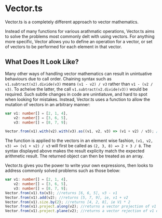 # Vector.ts

Vector.ts is a completely different approach to vector mathematics.

Instead of many functions for various arathmatic operations, Vector.ts aims to solve the problems most commonly delt with using vectors.
For anything more specific, Vector allows you to define an operation for a vector, or set of vectors to be performed for each element in that vector.

## What Does It Look Like?

Many other ways of handling vector mathematics can result in unintuative behaviours due to call order.
Chaining syntax such as `v1.subtract(v2).divide(v3)` means `(v1 - v2) / v3` rather than `v1 - (v2 / v3)`.
To acheive the latter, the call `v1.subtract(v2.divide(v3))` would be required.
Such subtle changes in code are unintiatuve, and hard to spot when looking for mistakes.
Instead, Vector.ts uses a function to allow the mutation of vectors in an arbitrary manner:

```typescript
var v1: number[] = [2, 1, 4],
    v2: number[] = [3, 6, 5],
    v3: number[] = [8, 7, 9];
    
Vector.from(v1).with(v2).with(v3).as((v1, v2, v3) => (v1 + v2) / v3); //produces [0.625, 1, 1]
```

The function is applied to the vectors in an element wise fashion, `(v1, v2, v3) => (v1 + v2) / v3` will first be called as `(2, 3, 8) => 2 + 3 / 8`.
The syntax displayed above makes the result explicity match the expected arithmetic result.
The returned object can then be treated as an array.

Vector.ts gives you the power to write your own expressions, then looks to address commonly solved problems such as those below:

```typescript
var v1: number[] = [2, 1, 4],
    v2: number[] = [3, 6, 5],
    v3: number[] = [8, 7, 9];
Vector.from(v1).to(v3); //returns [6, 6, 5], v3 - v1
Vector.from(v1).add(v2); //returns [5, 7, 9], ie, v1 + v2
Vector.from(v1).size.by(2); //returns [4, 2, 8], ie V1 * 2
Vector.from(v1).project.along(v2); //returns a vector projection of v1 onto v2
Vector.from(v1).project.plane(v2); //returns a vector rejection of v1 onto v2
```
